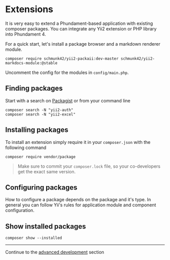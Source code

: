 Extensions
==========

It is very easy to extend a Phundament-based application with existing composer packages. You can integrate any Yii2 
extension or PHP library into Phundament 4.

For a quick start, let's install a package browser and a markdown renderer module.

    composer require schmunk42/yii2-packaii:dev-master schmunk42/yii2-markdocs-module:@stable

Uncomment the config for the modules in `config/main.php`.

Finding packages
----------------

Start with a search on [Packagist](https://packagist.org) or from your command line

```
composer search -N "yii2-auth"
composer search -N "yii2-excel"
```

Installing packages
-------------------

To install an extension simply require it in your `composer.json` with the following command

    composer require vendor/package
    
> Make sure to commit your `composer.lock` file, so your co-developers get the exact same version.     
  
Configuring packages
--------------------

How to configure a package depends on the package and it's type. In general you can follow Yii's rules for application
module and component configuration.
  
  
Show installed packages
-----------------------

    composer show --installed

---

Continue to the [advanced development](40-develop.md) section 